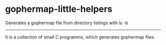 gophermap-little-helpers
========================

Generates a gophermap file from directory listings with ls -b

------------------------

It is a collection of small C programms, which generates gophermap files.


